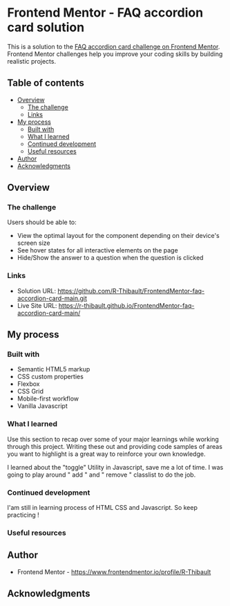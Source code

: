 # Frontend Mentor - FAQ accordion card solution

This is a solution to the [FAQ accordion card challenge on Frontend Mentor](https://www.frontendmentor.io/challenges/faq-accordion-card-XlyjD0Oam). Frontend Mentor challenges help you improve your coding skills by building realistic projects. 

## Table of contents

- [Overview](#overview)
  - [The challenge](#the-challenge)
  - [Links](#links)
- [My process](#my-process)
  - [Built with](#built-with)
  - [What I learned](#what-i-learned)
  - [Continued development](#continued-development)
  - [Useful resources](#useful-resources)
- [Author](#author)
- [Acknowledgments](#acknowledgments)


## Overview

### The challenge

Users should be able to:

- View the optimal layout for the component depending on their device's screen size
- See hover states for all interactive elements on the page
- Hide/Show the answer to a question when the question is clicked


### Links

- Solution URL: https://github.com/R-Thibault/FrontendMentor-faq-accordion-card-main.git
- Live Site URL: https://r-thibault.github.io/FrontendMentor-faq-accordion-card-main/

## My process

### Built with

- Semantic HTML5 markup
- CSS custom properties
- Flexbox
- CSS Grid
- Mobile-first workflow
- Vanilla Javascript

### What I learned

Use this section to recap over some of your major learnings while working through this project. Writing these out and providing code samples of areas you want to highlight is a great way to reinforce your own knowledge.

I learned about the "toggle" Utility in Javascript, save me a lot of time. I was going to play around " add " and " remove " classlist to do the job.

### Continued development

I'am still in learning process of HTML CSS and Javascript. So keep practicing !

### Useful resources


## Author


- Frontend Mentor - https://www.frontendmentor.io/profile/R-Thibault



## Acknowledgments

